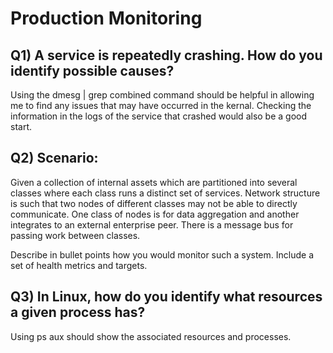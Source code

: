 Production Monitoring
=====================

Q1) A service is repeatedly crashing. How do you identify possible causes?
--------------------------------------------------------------------------
Using the dmesg | grep combined command should be helpful in allowing me to find any issues that may have occurred in the kernal. Checking the information in the logs of the service that crashed would also be a good start.

Q2) Scenario:
-------------
Given a collection of internal assets which are partitioned into several classes where each class runs a distinct set of services. Network structure is such that two nodes of different classes may not be able to directly communicate. One class of nodes is for data aggregation and another integrates to an external enterprise peer. There is a message bus for passing work between classes.

Describe in bullet points how you would monitor such a system. Include a set of health metrics and targets.

Q3) In Linux, how do you identify what resources a given process has?
---------------------------------------------------------------------
Using ps aux should show the associated resources and processes.


